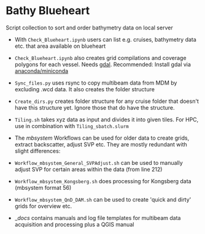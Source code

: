 # Bathy Blueheart
Script collection to sort and order bathymetry data on local server

- With `Check_Blueheart.ipynb` users can list e.g. cruises, bathymetry data etc. that area available on blueheart
- `Check_Blueheart.ipynb` also creates grid compilations and coverage polygons for each vessel. Needs [gdal](https://gdal.org/en/stable/programs/gdal_raster_mosaic.html). Recommended: Install gdal via [anaconda/miniconda](https://www.anaconda.com/docs/getting-started/miniconda/main)
- `Sync_files.py` uses rsync to copy multibeam data from MDM by excluding .wcd data. It also creates the folder structure
- `Create_dirs.py` creates folder structure for any cruise folder that doesn't have this structure yet. Ignore those that do have the structure. 
- `Tiling.sh` takes xyz data as input and divides it into given tiles. For HPC, use in combination with `Tiling_sbatch.slurm`

- The _mbsystem_ Workflows can be used for older data to create grids, extract backscatter, adjust SVP etc. They are mostly redundant with slight differences:
- `Workflow_mbsystem_General_SVPAdjust.sh` can be used to manually adjust SVP for certain areas within the data (from line 212)
- `Workflow_mbsystem_Kongsberg.sh` does processing for Kongsberg data (mbsystem format 56)
- `Workflow_mbsystem_QnD_DAM.sh` can be used to create 'quick and dirty' grids for overview etc. 

- __docs_ contains manuals and log file templates for multibeam data acquisition and processing plus a QGIS manual 